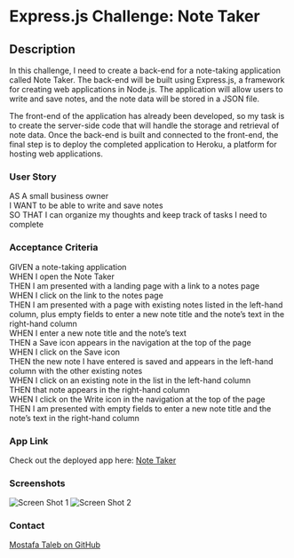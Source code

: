 # Express.js Challenge: Note Taker

## Description

In this challenge, I need to create a back-end for a note-taking application called Note Taker. The back-end will be built using Express.js, a framework for creating web applications in Node.js. The application will allow users to write and save notes, and the note data will be stored in a JSON file.

The front-end of the application has already been developed, so my task is to create the server-side code that will handle the storage and retrieval of note data. Once the back-end is built and connected to the front-end, the final step is to deploy the completed application to Heroku, a platform for hosting web applications.

### User Story

AS A small business owner  
I WANT to be able to write and save notes  
SO THAT I can organize my thoughts and keep track of tasks I need to complete  

### Acceptance Criteria

GIVEN a note-taking application  
WHEN I open the Note Taker  
THEN I am presented with a landing page with a link to a notes page  
WHEN I click on the link to the notes page  
THEN I am presented with a page with existing notes listed in the left-hand column, plus empty fields to enter a new note title and the note’s text in the right-hand column  
WHEN I enter a new note title and the note’s text  
THEN a Save icon appears in the navigation at the top of the page  
WHEN I click on the Save icon  
THEN the new note I have entered is saved and appears in the left-hand column with the other existing notes  
WHEN I click on an existing note in the list in the left-hand column  
THEN that note appears in the right-hand column  
WHEN I click on the Write icon in the navigation at the top of the page  
THEN I am presented with empty fields to enter a new note title and the note’s text in the right-hand column  

### App Link
Check out the deployed app here: [Note Taker](https://pencilsandpens.herokuapp.com/)

### Screenshots

![Screen Shot 1](https://github.com/Mufasa91/Mod11Challenge_Note-Taking-App/assets/83317292/70434e35-8a60-466b-9d41-6b5019171ab7)
![Screen Shot 2](https://github.com/Mufasa91/Mod11Challenge_Note-Taking-App/assets/83317292/ad3cf23d-b929-4ec5-9a57-f2a17840f948)

### Contact

[Mostafa Taleb on GitHub](http://github.com/Mufasa91)
